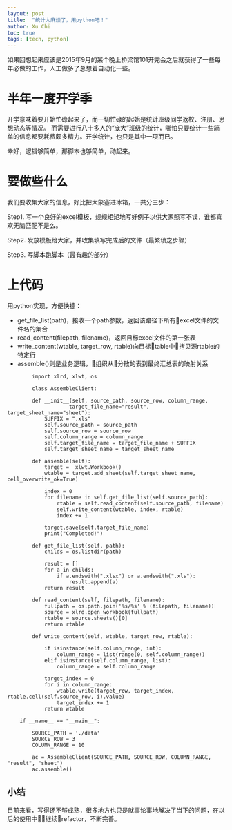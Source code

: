 ```yaml
---
layout: post
title:  "统计太麻烦了，用python吧！"
author: Xu Chi
toc: true
tags: [tech, python]
---
```


如果回想起来应该是2015年9月的某个晚上桥梁馆101开完会之后就获得了一些每年必做的工作，人工做多了总想着自动化一些。

# 半年一度开学季

开学意味着要开始忙碌起来了，而一切忙碌的起始是统计班级同学返校、注册、思想动态等情况。
而需要进行八十多人的“庞大”班级的统计，哪怕只要统计一些简单的信息都要耗费颇多精力。开学统计，也只是其中一项而已。

幸好，逻辑够简单，那脚本也够简单，动起来。

# 要做些什么

我们要收集大家的信息，好比把大象塞进冰箱，一共分三步：

Step1. 写一个良好的excel模板，规规矩矩地写好例子以供大家照写不误，谁都喜欢无脑匹配不是么。

Step2. 发放模板给大家，并收集填写完成后的文件（最繁琐之步骤）

Step3. 写脚本跑脚本（最有趣的部分）

# 上代码

用python实现，方便快捷：
* get_file_list(path)，接收一个path参数，返回该路径下所有excel文件的文件名的集合
* read_content(filepath, filename)，返回目标excel文件的第一张表
* write_content(wtable, target_row, rtable)向目标table中拷贝源rtable的特定行
* assemble()则是业务逻辑，组织从分散的表到最终汇总表的映射关系

```
        import xlrd, xlwt, os

        class AssembleClient:

        def __init__(self, source_path, source_row, column_range, 
                    target_file_name="result", target_sheet_name="sheet"):
            SUFFIX = ".xls"
            self.source_path = source_path
            self.source_row = source_row
            self.column_range = column_range
            self.target_file_name = target_file_name + SUFFIX
            self.target_sheet_name = target_sheet_name

        def assemble(self):
            target =  xlwt.Workbook()
            wtable = target.add_sheet(self.target_sheet_name, cell_overwrite_ok=True)
            
            index = 0
            for filename in self.get_file_list(self.source_path):
                rtable = self.read_content(self.source_path, filename)
                self.write_content(wtable, index, rtable)
                index += 1
                
            target.save(self.target_file_name)
            print("Completed!")

        def get_file_list(self, path):
            childs = os.listdir(path)

            result = []
            for a in childs:
                if a.endswith(".xlsx") or a.endswith(".xls"):
                    result.append(a)
            return result

        def read_content(self, filepath, filename):
            fullpath = os.path.join('%s/%s' % (filepath, filename))
            source = xlrd.open_workbook(fullpath)
            rtable = source.sheets()[0]
            return rtable
            
        def write_content(self, wtable, target_row, rtable):

            if isinstance(self.column_range, int):
                column_range = list(range(0, self.column_range))
            elif isinstance(self.column_range, list):
                column_range = self.column_range

            target_index = 0
            for i in column_range:
                wtable.write(target_row, target_index, rtable.cell(self.source_row, i).value)
                target_index += 1
            return wtable

    if __name__ == "__main__":

        SOURCE_PATH = './data'
        SOURCE_ROW = 3
        COLUMN_RANGE = 10

        ac = AssembleClient(SOURCE_PATH, SOURCE_ROW, COLUMN_RANGE, "result", "sheet")
        ac.assemble()
```

## 小结

目前来看，写得还不够成熟，很多地方也只是就事论事地解决了当下的问题，在以后的使用中继续refactor，不断完善。
